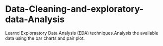 # Data-Cleaning-and-exploratory-data-Analysis
Learnd Exploraatory Data Analysis (EDA) techniques.Analysis the available data using the bar charts and pair plot. 
